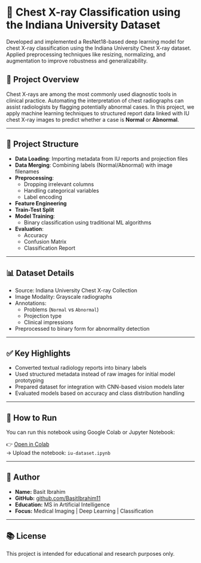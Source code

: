 # 🏥 Chest X-ray Classification using the Indiana University Dataset
Developed and implemented a ResNet18-based deep learning model for chest X-ray classification using the Indiana University  Chest X-ray dataset. Applied preprocessing techniques like resizing, normalizing, and augmentation to improve robustness and generalizability.  

## 📌 Project Overview

Chest X-rays are among the most commonly used diagnostic tools in clinical practice. Automating the interpretation of chest radiographs can assist radiologists by flagging potentially abnormal cases. In this project, we apply machine learning techniques to structured report data linked with IU chest X-ray images to predict whether a case is **Normal** or **Abnormal**.

---

## 📁 Project Structure

- **Data Loading**: Importing metadata from IU reports and projection files
- **Data Merging**: Combining labels (Normal/Abnormal) with image filenames
- **Preprocessing**:
  - Dropping irrelevant columns
  - Handling categorical variables
  - Label encoding
- **Feature Engineering**
- **Train-Test Split**
- **Model Training**:
  - Binary classification using traditional ML algorithms
- **Evaluation**:
  - Accuracy
  - Confusion Matrix
  - Classification Report

---

## 📊 Dataset Details

- Source: Indiana University Chest X-ray Collection
- Image Modality: Grayscale radiographs
- Annotations:
  - Problems (`Normal` vs `Abnormal`)
  - Projection type
  - Clinical impressions
- Preprocessed to binary form for abnormality detection

---

## ✅ Key Highlights

- Converted textual radiology reports into binary labels
- Used structured metadata instead of raw images for initial model prototyping
- Prepared dataset for integration with CNN-based vision models later
- Evaluated models based on accuracy and class distribution handling

---

## 🚀 How to Run

You can run this notebook using Google Colab or Jupyter Notebook:

👉 [Open in Colab](https://colab.research.google.com/)  
→ Upload the notebook: `iu-dataset.ipynb`

---

## 👤 Author

- **Name:** Basit Ibrahim  
- **GitHub:** [github.com/BasitIbrahim11](https://github.com/BasitIbrahim11)  
- **Education:** MS in Artificial Intelligence  
- **Focus:** Medical Imaging | Deep Learning | Classification

---

## 📚 License

This project is intended for educational and research purposes only.
